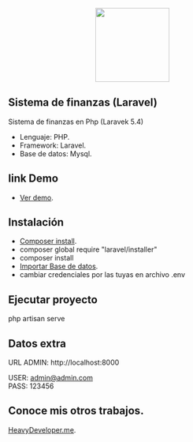 <p align="center"><a href="https://laravel.com" target="_blank">
<img width="150"src="https://www.heavydeveloper.me/front/images/site/mano.png"></a>
</p>


## Sistema de finanzas (Laravel)

Sistema de finanzas en Php (Laravek 5.4)

- Lenguaje: PHP.
- Framework: Laravel.
- Base de datos: Mysql.

## link Demo

- [Ver demo](https://heavydeveloper.me/finanzas/).

## Instalación 

- [Composer install](https://getcomposer.org/).
- composer global require "laravel/installer"
- composer install
- [Importar Base de datos](https://heavydeveloper.me/finanzas/finanzasdb.sql).
- cambiar credenciales por las tuyas en archivo .env 

## Ejecutar proyecto 

 php artisan serve

## Datos extra


URL ADMIN:  http://localhost:8000

USER: admin@admin.com  
PASS: 123456

## Conoce mis otros trabajos.

[HeavyDeveloper.me](https://heavydeveloper.me/).

